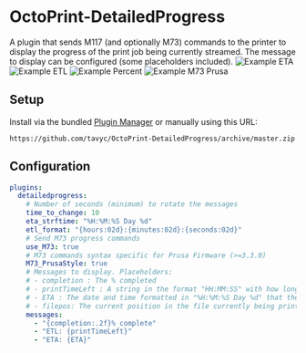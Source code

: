 # OctoPrint-DetailedProgress

A plugin that sends M117 (and optionally M73) commands to the printer to display the progress of the print job being currently streamed. The message to display can be configured (some placeholders included).
![Example ETA](https://i.imgur.com/ocBp152.jpg)
![Example ETL](https://i.imgur.com/oJiMm2p.jpg)
![Example Percent](https://i.imgur.com/McaCNsx.jpg)
![Example M73 Prusa](https://i.imgur.com/C1zeANH.jpg)

## Setup

Install via the bundled [Plugin Manager](https://github.com/foosel/OctoPrint/wiki/Plugin:-Plugin-Manager)
or manually using this URL:

    https://github.com/tavyc/OctoPrint-DetailedProgress/archive/master.zip

## Configuration

``` yaml
plugins:
  detailedprogress:
    # Number of seconds (minimum) to rotate the messages
    time_to_change: 10
    eta_strftime: "%H:%M:%S Day %d"
    etl_format: "{hours:02d}:{minutes:02d}:{seconds:02d}"
    # Send M73 progress commands 
    use_M73: true
    # M73 commands syntax specific for Prusa Firmware (>=3.3.0)
    M73_PrusaStyle: true
    # Messages to display. Placeholders:
    # - completion : The % completed
    # - printTimeLeft : A string in the format "HH:MM:SS" with how long the print still has left
    # - ETA : The date and time formatted in "%H:%M:%S Day %d" that the print is estimated to be completed
    # - filepos: The current position in the file currently being printed
    messages:
      - "{completion:.2f}% complete"
      - "ETL: {printTimeLeft}"
      - "ETA: {ETA}"
```
